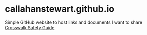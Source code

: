 # callahanstewart.github.io
Simple GitHub website to host links and documents I want to share
[Crosswalk Safety Guide](https://callahanstewart.github.io/afspcrosswalksafety)
